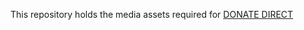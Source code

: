 This repository holds the media assets required for [DONATE DIRECT](https://www.donatedirect.org.au/)